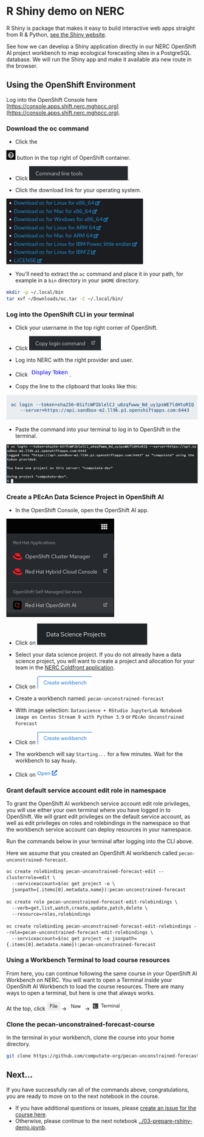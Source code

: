 # R Shiny demo on NERC

R Shiny is package that makes it easy to build interactive web apps straight from R & Python, [see the Shiny website](https://shiny.posit.co/). 

See how we can develop a Shiny application directly in our NERC OpenShift AI project workbench to map ecological forecasting sites in a PostgreSQL database. We will run the Shiny app and make it available ata new route in the browser. 

## Using the OpenShift Environment

Log into the OpenShift Console here [https://console.apps.shift.nerc.mghpcc.org](https://console.apps.shift.nerc.mghpcc.org). 

### Download the oc command
- Click the
<img src="../pictures/10000201000000180000001946A6B15A7F8D3A9C.png" />
button in the top right of OpenShift container.

- Click
<img src="../pictures/100002010000010400000025591A5F602949BE11.png" />.

- Click the download link for your operating system.

<img src="../pictures/1000020100000168000000AC979C70CCF932ABC5.png" />

- You'll need to extract the `oc` command and place it in your path,
for example in a `bin` directory in your `$HOME` directory.

```bash
mkdir -p ~/.local/bin
tar xvf ~/Downloads/oc.tar -C ~/.local/bin/
```

### Log into the OpenShift CLI in your terminal

- Click your username in the top right corner of OpenShift.

- Click
<img src="../pictures/10000201000000BD00000025748AE357F93DE9CB.png" />.

- Log into NERC with the right provider and user. 

- Click
<img src="../pictures/100002010000006A000000156B50A1A3B5B867E3.png" />.

- Copy the line to the clipboard that looks like this:

<img src="../pictures/100002010000024F0000004C0CDBE88B1D849CC9.png" />

- Paste the command into your terminal to log in to OpenShift in the terminal.

<img src="../pictures/10000201000003AC000000BE7CE02563432523F1.png" />

### Create a PEcAn Data Science Project in OpenShift AI

- In the OpenShift Console, open the OpenShift AI app. 

![Open the OpenShift AI app](../pictures/openshift-apps-openshift-ai.png "Open the OpenShift AI app") 

- Click on ![Data Science Projects](../pictures/button-data-science-projects.png "Data Science Projects")

- Select your data science project. If you do not already have a data science project, you will want
  to create a project and allocation for your team in the [NERC Coldfront application](https://coldfront.mss.mghpcc.org). 

- Click on ![Create Workbench](../pictures/button-create-workbench.png "Create Workbench")

- Create a workbench named: `pecan-unconstrained-forecast`

- With image selection: `Datascience + RStudio JupyterLab Notebook image on Centos Stream 9 with Python 3.9` or `PEcAn Unconstrained Forecast`

- Click on ![Create Workbench](../pictures/button-create-workbench.png "Create Workbench")

- The workbench will say `Starting...` for a few minutes. 
Wait for the workbench to say `Ready`. 

- Click on ![Open](../pictures/button-workbench-open.png "Open")

### Grant default service account edit role in namespace

To grant the OpenShift AI workbench service account edit role privileges, 
you will use either your own terminal where you have logged in to OpenShift. 
We will grant edit privileges on the
default service account, as well as edit privileges on roles and
rolebindings in the namespace so that the workbench service account can
deploy resources in your namespace.

Run the commands below in your terminal after logging into the CLI above. 

Here we assume that you created an OpenShift AI workbench called `pecan-unconstrained-forecast`. 

```
oc create rolebinding pecan-unconstrained-forecast-edit --clusterrole=edit \
  --serviceaccount=$(oc get project -o \
  jsonpath={.items[0].metadata.name}):pecan-unconstrained-forecast

oc create role pecan-unconstrained-forecast-edit-rolebindings \
  --verb=get,list,watch,create,update,patch,delete \
  --resource=roles,rolebindings

oc create rolebinding pecan-unconstrained-forecast-edit-rolebindings --role=pecan-unconstrained-forecast-edit-rolebindings \
  --serviceaccount=$(oc get project -o jsonpath={.items[0].metadata.name}):pecan-unconstrained-forecast
```

### Using a Workbench Terminal to load course resources

From here, you can continue following the same course in your OpenShift AI Workbench on NERC. 
You will want to open a Terminal inside your OpenShift AI Workbench to
load the course resources. There are many ways to open a terminal, but
here is one that always works.

At the top, click
<img src="../pictures/100002010000002300000017A7751A2F8CB5671D.png" />
→
<img src="../pictures/100002010000002800000016B63989EE943480F7.png" />
→
<img src="../pictures/100002010000004D00000018604E6A830090C94F.png" />.

### Clone the pecan-unconstrained-forecast-course

In the terminal in your workbench, clone the course into your home directory. 

```bash
git clone https://github.com/computate-org/pecan-unconstrained-forecast-course.git ~/pecan-unconstrained-forecast-course
```
## Next...
If you have successfully ran all of the commands above, congratulations, you are ready to move on to the next notebook in the course. 
- If you have additional questions or issues, please [create an issue for the course here](https://github.com/computate-org/pecan-unconstrained-forecast-course/issues). 
- Otherwise, please continue to the next notebook [../03-prepare-rshiny-demo.ipynb](03-prepare-rshiny-demo.ipynb). 
